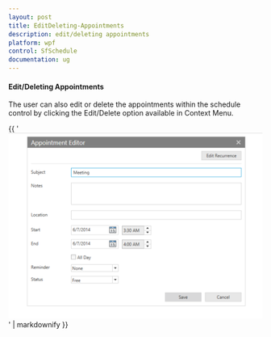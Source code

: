 ```yaml
---
layout: post
title: EditDeleting-Appointments
description: edit/deleting appointments
platform: wpf
control: SfSchedule
documentation: ug
---
```


#### Edit/Deleting Appointments

The user can also edit or delete the appointments within the schedule control by clicking the Edit/Delete option available in Context Menu.



{{ '![](EditDeleting-Appointments_images/EditDeleting-Appointments_img1.png)' | markdownify }}



